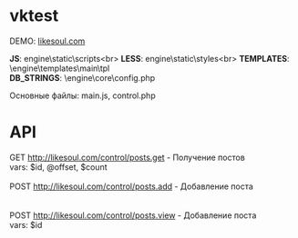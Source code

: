 # vktest
DEMO: <a href="http://likesoul.com">likesoul.com</a>

<b>JS</b>:  engine\static\scripts\<br>
<b>LESS</b>:  engine\static\styles\<br>
<b>TEMPLATES</b>:  \engine\templates\main\tpl<br>
<b>DB_STRINGS</b>:  \engine\core\config.php<br>

Основные файлы: main.js, control.php

# API

GET http://likesoul.com/control/posts.get - Получение постов<br>
vars: $id, @offset, $count
<br><br>
POST http://likesoul.com/control/posts.add - Добавление поста<br>
<br><br>
POST http://likesoul.com/control/posts.view - Добавление поста<br>
vars: $id
